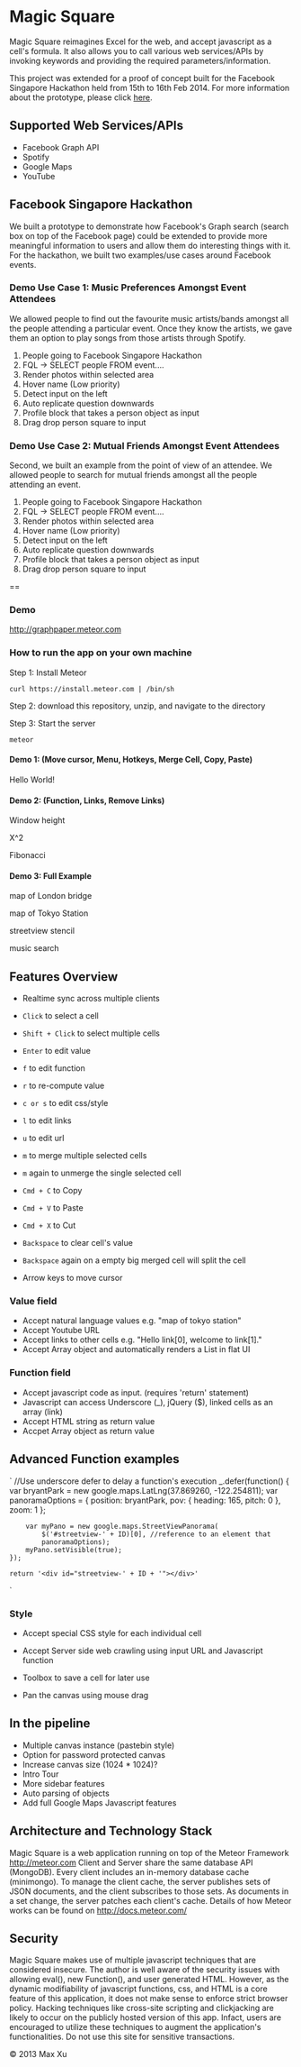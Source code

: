 Magic Square 
============

Magic Square reimagines Excel for the web, and accept javascript as a cell's formula. It also allows you to call various web services/APIs by invoking keywords and providing the required parameters/information.

This project was extended for a proof of concept built for the Facebook Singapore Hackathon held from 15th to 16th Feb 2014. For more information about the prototype, please click <a href="#facebook-singapore-hackathon">here</a>.

## Supported Web Services/APIs
* Facebook Graph API
* Spotify
* Google Maps
* YouTube

## Facebook Singapore Hackathon
We built a prototype to demonstrate how Facebook's Graph search (search box on top of the Facebook page) could be extended to provide more meaningful information to users and allow them do interesting things with it. For the hackathon, we built two examples/use cases around Facebook events.

### Demo Use Case 1: Music Preferences Amongst Event Attendees
We allowed people to find out the favourite music artists/bands amongst all the people attending a particular event. Once they know the artists, we gave them an option to play songs from those artists through Spotify.

1. People going to Facebook Singapore Hackathon
2. FQL -> SELECT people FROM event....
3. Render photos within selected area
4. Hover name (Low priority)
5. Detect input on the left
6. Auto replicate question downwards
7. Profile block that takes a person object as input
8. Drag drop person square to input

### Demo Use Case 2: Mutual Friends Amongst Event Attendees
Second, we built an example from the point of view of an attendee. We allowed people to search for mutual friends amongst all the people attending an event.

1. People going to Facebook Singapore Hackathon
2. FQL -> SELECT people FROM event....
3. Render photos within selected area
4. Hover name (Low priority)
5. Detect input on the left
6. Auto replicate question downwards
7. Profile block that takes a person object as input
8. Drag drop person square to input

==

### Demo
http://graphpaper.meteor.com

### How to run the app on your own machine

Step 1: Install Meteor

`curl https://install.meteor.com | /bin/sh`


Step 2: download this repository, unzip, and navigate to the directory


Step 3: Start the server

`meteor`


#### Demo 1: (Move cursor, Menu, Hotkeys, Merge Cell, Copy, Paste)

Hello World!


#### Demo 2: (Function, Links, Remove Links)

Window height

X^2

Fibonacci



#### Demo 3: Full Example

map of London bridge

map of Tokyo Station

streetview stencil

music search


Features Overview
-----------------
* Realtime sync across multiple clients

* `Click` to select a cell
* `Shift + Click` to select multiple cells

* `Enter` to edit value
* `f` to edit function
* `r` to re-compute value
* `c or s` to edit css/style
* `l` to edit links
* `u` to edit url
* `m` to merge multiple selected cells
* `m` again to unmerge the single selected cell

* `Cmd + C` to Copy
* `Cmd + V` to Paste
* `Cmd + X` to Cut
* `Backspace` to clear cell's value
* `Backspace` again on a empty big merged cell will split the cell

* Arrow keys to move cursor

### Value field
* Accept natural language values e.g. "map of tokyo station"
* Accept Youtube URL
* Accept links to other cells e.g. "Hello link[0], welcome to link[1]."
* Accept Array object and automatically renders a List in flat UI

### Function field
* Accept javascript code as input. (requires 'return' statement)
* Javascript can access Underscore (_), jQuery ($), linked cells as an array (link)
* Accept HTML string as return value
* Accpet Array object as return value


## Advanced Function examples
`
	//Use underscore defer to delay a function's execution
	_.defer(function() {
	    var bryantPark = new google.maps.LatLng(37.869260, -122.254811);
	    var panoramaOptions = {
	        position: bryantPark,
	        pov: {
	            heading: 165,
	            pitch: 0
	        },
	        zoom: 1
	    };

	    var myPano = new google.maps.StreetViewPanorama(
	        $('#streetview-' + ID)[0], //reference to an element that 
	        panoramaOptions);
	    myPano.setVisible(true);
	});

	return '<div id="streetview-' + ID + '"></div>'
`

### Style
* Accept special CSS style for each individual cell
* Accept Server side web crawling using input URL and Javascript function
* Toolbox to save a cell for later use

* Pan the canvas using mouse drag

## In the pipeline
* Multiple canvas instance (pastebin style)
* Option for password protected canvas
* Increase canvas size (1024 * 1024)?
* Intro Tour
* More sidebar features
* Auto parsing of objects
* Add full Google Maps Javascript features

## Architecture and Technology Stack
Magic Square is a web application running on top of the Meteor Framework http://meteor.com 
Client and Server share the same database API (MongoDB). Every client includes an in-memory database cache (minimongo). To manage the client cache, the server publishes sets of JSON documents, and the client subscribes to those sets. As documents in a set change, the server patches each client's cache. Details of how Meteor works can be found on http://docs.meteor.com/


## Security
Magic Square makes use of multiple javascript techniques that are considered insecure. The author is well aware of the security issues with allowing eval(), new Function(), and user generated HTML. However, as the dynamic modifiability of javascript functions, css, and HTML is a core feature of this application, it does not make sense to enforce strict browser policy. Hacking techniques like cross-site scripting and clickjacking are likely to occur on the publicly hosted version of this app. Infact, users are encouraged to utilize these techniques to augment the application's functionalities. Do not use this site for sensitive transactions.



&copy; 2013 Max Xu